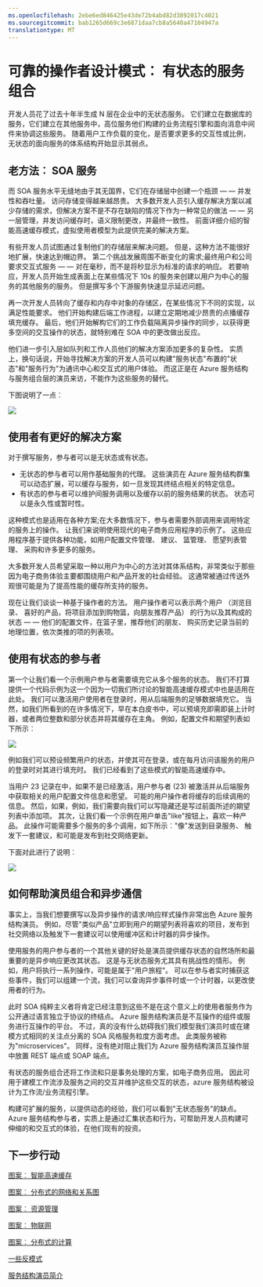 ```yaml
---
ms.openlocfilehash: 2ebe6ed846425e43de72b4abd82d3892017c4021
ms.sourcegitcommit: bab1265d669c3e6871daa7cb8a5640a47104947a
translationtype: MT
---
```


<properties
   pageTitle="可靠的演员有状态的服务组合设计模式"
   description="使用有状态的参与者来缓存以前的服务结果以及服务调用之间维护状态的服务结构可靠者设计模式。 状态可以是永久性或暂时性。"
   services="service-fabric"
   documentationCenter=".net"
   authors="jessebenson"
   manager="timlt"
   editor=""/>

<tags
   ms.service="service-fabric"
   ms.devlang="dotnet"
   ms.topic="article"
   ms.tgt_pltfrm="NA"
   ms.workload="NA"
   ms.date="08/05/2015"
   ms.author="claudioc"/>

# 可靠的操作者设计模式︰ 有状态的服务组合
开发人员花了过去十年半生成 N 层在企业中的无状态服务。 它们建立在数据库的服务，它们建立在其他服务中，高位服务他们构建的业务流程引擎和面向消息中间件来协调这些服务。 随着用户工作负载的变化，是否要求更多的交互性或比例，无状态的面向服务的体系结构开始显示其弱点。

## 老方法︰ SOA 服务
而 SOA 服务水平无缝地由于其无国界，它们在存储层中创建一个瓶颈 — — 并发性和吞吐量。 访问存储变得越来越昂贵。 大多数开发人员引入缓存解决方案以减少存储的需求，但解决方案不是不存在缺陷的情况下作为一种常见的做法 — — 另一层管理，并发访问缓存时，语义限制更改，并最终一致性。 前面详细介绍的智能高速缓存模式，虚拟使用者模型为此提供完美的解决方案。

有些开发人员试图通过复制他们的存储层来解决问题。 但是，这种方法不能很好地扩展，快速达到帽边界。
第二个挑战发展周围不断变化的需求;最终用户和公司要求交互式服务 — — 对在毫秒，而不是将秒显示为标准的请求的响应。 若要响应，开发人员开始生成表面上在某些情况下 10s 的服务来创建以用户为中心的服务的其他服务的服务。 但是撰写多个下游服务快速显示延迟问题。

再一次开发人员转向了缓存和内存中对象的存储区，在某些情况下不同的实现，以满足性能要求。 他们开始构建后端工作进程，以建立定期地减少昂贵的点播缓存填充缓存。 最后，他们开始解构它们的工作负载隔离异步操作的同步，以获得更多空间的交互操作的状态，就特别难在 SOA 中的更改做出反应。

他们进一步引入层如队列和工作人员他们的解决方案添加更多的复杂性。
实质上，换句话说，开始寻找解决方案的开发人员可以构建"服务状态"布置的"状态"和"服务行为"为通讯中心和交互式的用户体验。 而这正是在 Azure 服务结构与服务组合层的演员来访，不能作为这些服务的替代。

下图说明了一点︰

![][1]

## 使用者有更好的解决方案
对于撰写服务，参与者可以是无状态或有状态。

* 无状态的参与者可以用作基础服务的代理。 这些演员在 Azure 服务结构群集可以动态扩展，可以缓存与服务，如一旦发现其终结点相关的特定信息。
* 有状态的参与者可以维护间服务调用以及缓存以前的服务结果的状态。 状态可以是永久性或暂时性。

这种模式也是适用在各种方案;在大多数情况下，参与者需要外部调用来调用特定的服务上的操作。
让我们来说明使用现代的电子商务应用程序的示例了。 这些应用程序基于提供各种功能，如用户配置文件管理、 建议、 篮管理、 愿望列表管理、 采购和许多更多的服务。

大多数开发人员希望采取一种以用户为中心的方法对其体系结构，非常类似于那些因为电子商务体验主要都围绕用户和产品开发的社会经验。 这通常被通过传送外观很可能是为了提高性能的缓存所支持的服务。

现在让我们谈谈一种基于操作者的方法。 用户操作者可以表示两个用户 （浏览目录、 喜好的产品，将项目添加到购物篮，向朋友推荐产品） 的行为以及其构成的状态 — — 他们的配置文件，在篮子里，推荐他们的朋友、 购买历史记录当前的地理位置，依次类推的项的列表项。

## 使用有状态的参与者
第一个让我们看一个示例用户参与者需要填充它从多个服务的状态。 我们不打算提供一个代码示例为这一个因为一切我们所讨论的智能高速缓存模式中也是适用在此处。
我们可以激活用户使用者在登录时，用从后端服务的足够数据填充它。 当然，如我们所看到的在许多情况下，早在本白皮书中，可以预填充即需即装上计时器，或者两位整数和部分状态并将其缓存在主角。
例如，配置文件和期望列表如下所示︰

![][2]

例如我们可以预设频繁用户的状态，并使其可在登录，或在每月访问该服务的用户的登录时对其进行填充时。 我们已经看到了这些模式的智能高速缓存中。

当用户 23 记录在中，如果不是已经激活，用户参与者 (23) 被激活并从后端服务中获取相关的用户配置文件信息和愿望。 可能的用户操作者将缓存的后续调用的信息。 然后，如果，例如，我们需要向我们可以写隐藏还是写过前面所述的期望列表中添加项。
其次，让我们看一个示例在用户单击"like"按钮上，喜欢一种产品。 此操作可能需要多个服务的多个调用，如下所示︰"像"发送到目录服务、 触发下一套建议，和可能是发布到社交网络更新。

下面对此进行了说明︰

![][3]

## 如何帮助演员组合和异步通信
事实上，当我们想要撰写以及异步操作的请求/响应样式操作非常出色 Azure 服务结构演员。 例如，尽管"类似产品"立即到用户的期望列表将喜欢的项目，发布到社交网络以及触发下一套建议可以使用缓冲区和计时器的异步操作。

使用服务的用户参与者的一个其他关键的好处是演员提供缓存状态的自然场所和最重要的是异步响应更改其状态。 这是与无状态服务尤其具有挑战性的情形。
例如，用户将执行一系列操作，可能是属于"用户旅程"。 可以在参与者实时捕获这些事件，我们可以组建一个流，我们可以查询异步事件时或一个计时器，以更改使用者的行为。

此时 SOA 纯粹主义者将肯定已经注意到这些不是在这个意义上的使用者服务作为公开通过语言独立于协议的终结点。 Azure 服务结构演员是不互操作的组件或服务进行互操作的平台。 不过，真的没有什么妨碍我们我们模型我们演员时或在建模方式相同的关注点分离的 SOA 风格服务粒度方面考虑。 此类服务被称为"microservices"。
同样，没有绝对阻止我们为 Azure 服务结构演员互操作层中放置 REST 端点或 SOAP 端点。

有状态的服务组合还将工作流和只是事务处理的方案，如电子商务应用。 因此可用于建模工作流涉及服务之间的交互并维护这些交互的状态，azure 服务结构被设计为工作流/业务流程引擎。

构建可扩展的服务，以提供动态的经验，我们可以看到"无状态服务"的缺点。 Azure 服务结构参与者，实质上是通过汇集状态和行为，可帮助开发人员构建可伸缩的和交互式的体验，在他们现有的投资。


## 下一步行动
[图案︰ 智能高速缓存](service-fabric-reliable-actors-pattern-smart-cache.md)

[图案︰ 分布式的网络和关系图](service-fabric-reliable-actors-pattern-distributed-networks-and-graphs.md)

[图案︰ 资源管理](service-fabric-reliable-actors-pattern-resource-governance.md)

[图案︰ 物联网](service-fabric-reliable-actors-pattern-internet-of-things.md)

[图案︰ 分布式的计算](service-fabric-reliable-actors-pattern-distributed-computation.md)

[一些反模式](service-fabric-reliable-actors-anti-patterns.md)

[服务结构演员简介](service-fabric-reliable-actors-introduction.md)


<!--Image references-->
[1]: ./media/service-fabric-reliable-actors-pattern-stateful-service-composition/stateful-service-composition-1.png
[2]: ./media/service-fabric-reliable-actors-pattern-stateful-service-composition/stateful-service-composition-2.png
[3]: ./media/service-fabric-reliable-actors-pattern-stateful-service-composition/stateful-service-composition-3.png
